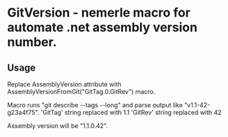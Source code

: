 GitVersion - nemerle macro for automate .net assembly version number.
=====================================================================

##  Usage

Replace AssemblyVersion attribute with AssemblyVersionFromGit("GitTag.0.GitRev") macro.

Macro runs "git describe --tags --long" and parse output like "v1.1-42-g23a4f75".
    'GitTag' string replaced with 1.1
    'GitRev' string replaced with 42
  
Assembly version will be "1.1.0.42".
  